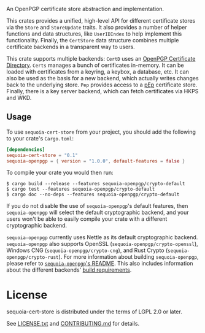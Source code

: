 An OpenPGP certificate store abstraction and implementation.

This crates provides a unified, high-level API for different
certificate stores via the `Store` and `StoreUpdate` traits.  It also
provides a number of helper functions and data structures, like
`UserIDIndex` to help implement this functionality.  Finally, the
`CertStore` data structure combines multiple certificate backends in a
transparent way to users.

This crate supports multiple backends: `CertD` uses an [OpenPGP
Certificate Directory].  `Certs` manages a bunch of certificates
in-memory.  It can be loaded with certificates from a keyring, a
keybox, a database, etc.  It can also be used as the basis for a new
backend, which actually writes changes back to the underlying store.
`Pep` provides access to a [pEp] certificate store.  Finally, there is a
key server backend, which can fetch certificates via HKPS and WKD.

  [OpenPGP Certificate Directory]: https://crates.io/crates/openpgp-cert-d
  [pEp]: https://gitea.pep.foundation/pEp.foundation/pEpEngine

## Usage

To use `sequoia-cert-store` from your project, you should add the following
to your crate's `Cargo.toml`:

```toml
[dependencies]
sequoia-cert-store = "0.1"
sequoia-openpgp = { version = "1.0.0", default-features = false }
```

To compile your crate you would then run:

```
$ cargo build --release --features sequoia-openpgp/crypto-default
$ cargo test --features sequoia-openpgp/crypto-default
$ cargo doc --no-deps --features sequoia-openpgp/crypto-default
```

If you do not disable the use of `sequoia-openpgp`'s default features,
then `sequoia-openpgp` will select the default cryptographic backend,
and your users won't be able to easily compile your crate with a
different cryptographic backend.

`sequoia-openpgp` currently uses Nettle as its default cryptographic
backend.  `sequoia-openpgp` also supports OpenSSL
(`sequoia-openpgp/crypto-openssl`), Windows CNG
(`sequoia-openpgp/crypto-cng`), and Rust Crypto
(`sequoia-openpgp/crypto-rust`).  For more information about building
`sequoia-openpgp`, please refer to [`sequoia-openpgp`'s README].  This
also includes information about the different backends' [build
requirements].

  [`sequoia-openpgp`'s README]: https://gitlab.com/sequoia-pgp/sequoia#features
  [build requirements]: https://gitlab.com/sequoia-pgp/sequoia#building-sequoia


# License

sequoia-cert-store is distributed under the terms of LGPL 2.0 or later.

See [LICENSE.txt](LICENSE.txt) and [CONTRIBUTING.md](CONTRIBUTING.md)
for details.
